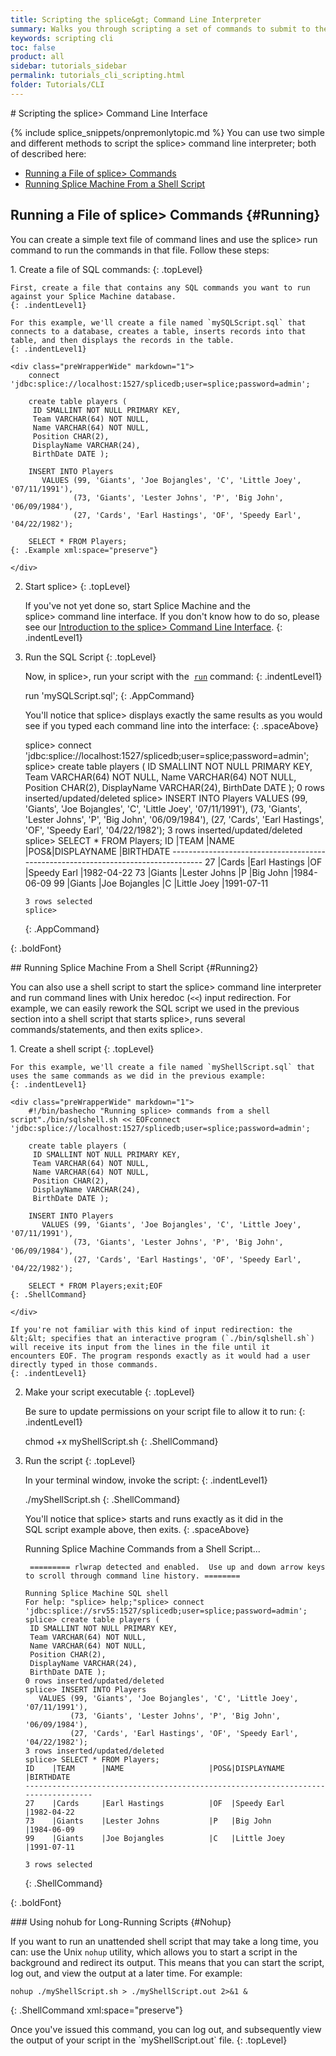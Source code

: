 ```yaml
---
title: Scripting the splice&gt; Command Line Interpreter
summary: Walks you through scripting a set of commands to submit to the splice&gt; command line interpreter.
keywords: scripting cli
toc: false
product: all
sidebar: tutorials_sidebar
permalink: tutorials_cli_scripting.html
folder: Tutorials/CLI
---
```

<section>
<div class="TopicContent" data-swiftype-index="true" markdown="1">
# Scripting the splice&gt; Command Line Interface

{% include splice_snippets/onpremonlytopic.md %}
You can use two simple and different methods to script the <span
class="AppCommand">splice&gt;</span> command line interpreter; both of
described here:

* [Running a File of splice&gt; Commands](#Running)
* [Running Splice Machine From a Shell Script](#Running2)

## Running a File of splice&gt; Commands   {#Running}

You can create a simple text file of command lines and use the
splice&gt; run command to run the commands in that file. Follow these
steps:

<div class="opsStepsList" markdown="1">
1.  Create a file of SQL commands:
    {: .topLevel}
    
    First, create a file that contains any SQL commands you want to run
    against your Splice Machine database.
    {: .indentLevel1}
    
    For this example, we'll create a file named `mySQLScript.sql` that
    connects to a database, creates a table, inserts records into that
    table, and then displays the records in the table.
    {: .indentLevel1}
    
    <div class="preWrapperWide" markdown="1">
        connect 'jdbc:splice://localhost:1527/splicedb;user=splice;password=admin';
        
        create table players (
         ID SMALLINT NOT NULL PRIMARY KEY,
         Team VARCHAR(64) NOT NULL,
         Name VARCHAR(64) NOT NULL,
         Position CHAR(2),
         DisplayName VARCHAR(24),
         BirthDate DATE );
        
        INSERT INTO Players
           VALUES (99, 'Giants', 'Joe Bojangles', 'C', 'Little Joey', '07/11/1991'),
                  (73, 'Giants', 'Lester Johns', 'P', 'Big John', '06/09/1984'),
                  (27, 'Cards', 'Earl Hastings', 'OF', 'Speedy Earl', '04/22/1982');
        
        SELECT * FROM Players;
    {: .Example xml:space="preserve"}
    
    </div>

2.  Start splice&gt;
    {: .topLevel}
    
    If you've not yet done so, start Splice Machine and the
    splice&gt; command line interface. If you don't know how to do so,
    please see our [Introduction to the splice&gt; Command Line
    Interface](tutorials_cli_usingcli.html).
    {: .indentLevel1}

3.  Run the SQL Script
    {: .topLevel}
    
    Now, in <span class="AppCommand">splice&gt;</span>, run your script
    with the &nbsp;[`run`](cmdlineref_run.html) command:
    {: .indentLevel1}
    
    <div class="preWrapperWide" markdown="1">
        run 'mySQLScript.sql';
    {: .AppCommand}
    
    </div>
    
    You'll notice that <span
    class="AppCommand">splice&gt;</span> displays exactly the same
    results as you would see if you typed each command line into the
    interface:
    {: .spaceAbove}
    
    <div class="preWrapperWide" markdown="1">
        splice> connect 'jdbc:splice://localhost:1527/splicedb;user=splice;password=admin';
        splice> create table players (
         ID SMALLINT NOT NULL PRIMARY KEY,
         Team VARCHAR(64) NOT NULL,
         Name VARCHAR(64) NOT NULL,
         Position CHAR(2),
         DisplayName VARCHAR(24),
         BirthDate DATE );
        0 rows inserted/updated/deleted
        splice> INSERT INTO Players
           VALUES (99, 'Giants', 'Joe Bojangles', 'C', 'Little Joey', '07/11/1991'),
                  (73, 'Giants', 'Lester Johns', 'P', 'Big John', '06/09/1984'),
                  (27, 'Cards', 'Earl Hastings', 'OF', 'Speedy Earl', '04/22/1982');
        3 rows inserted/updated/deleted
        splice> SELECT * FROM Players;
        ID    |TEAM      |NAME                   |POS&|DISPLAYNAME             |BIRTHDATE
        ----------------------------------------------------------------------------------
        27    |Cards     |Earl Hastings          |OF  |Speedy Earl             |1982-04-22
        73    |Giants    |Lester Johns           |P   |Big John                |1984-06-09
        99    |Giants    |Joe Bojangles          |C   |Little Joey             |1991-07-11
        
        3 rows selected
        splice>
    {: .AppCommand}
    
    </div>
{: .boldFont}

</div>
## Running Splice Machine From a Shell Script   {#Running2}

You can also use a shell script to start the splice&gt; command line
interpreter and run command lines with Unix heredoc (`<<`) input
redirection. For example, we can easily rework the SQL script we used in
the previous section into a shell script that starts <span
class="AppCommand">splice&gt;</span>, runs several commands/statements,
and then exits <span class="AppCommand">splice&gt;</span>.

<div class="opsStepsList" markdown="1">
1.  Create a shell script
    {: .topLevel}
    
    For this example, we'll create a file named `myShellScript.sql` that
    uses the same commands as we did in the previous example:
    {: .indentLevel1}
    
    <div class="preWrapperWide" markdown="1">
        #!/bin/bashecho "Running splice> commands from a shell script"./bin/sqlshell.sh << EOFconnect 'jdbc:splice://localhost:1527/splicedb;user=splice;password=admin';
        
        create table players (
         ID SMALLINT NOT NULL PRIMARY KEY,
         Team VARCHAR(64) NOT NULL,
         Name VARCHAR(64) NOT NULL,
         Position CHAR(2),
         DisplayName VARCHAR(24),
         BirthDate DATE );
        
        INSERT INTO Players
           VALUES (99, 'Giants', 'Joe Bojangles', 'C', 'Little Joey', '07/11/1991'),
                  (73, 'Giants', 'Lester Johns', 'P', 'Big John', '06/09/1984'),
                  (27, 'Cards', 'Earl Hastings', 'OF', 'Speedy Earl', '04/22/1982');
        
        SELECT * FROM Players;exit;EOF
    {: .ShellCommand}
    
    </div>
    
    If you're not familiar with this kind of input redirection: the
    &lt;&lt; specifies that an interactive program (`./bin/sqlshell.sh`)
    will receive its input from the lines in the file until it
    encounters EOF. The program responds exactly as it would had a user
    directly typed in those commands.
    {: .indentLevel1}

2.  Make your script executable
    {: .topLevel}
    
    Be sure to update permissions on your script file to allow it to
    run:
    {: .indentLevel1}
    
    <div class="preWrapperWide" markdown="1">
        chmod +x myShellScript.sh
    {: .ShellCommand}
    
    </div>

3.  Run the script
    {: .topLevel}
    
    In your terminal window, invoke the script:
    {: .indentLevel1}
    
    <div class="preWrapperWide" markdown="1">
        ./myShellScript.sh
    {: .ShellCommand}
    
    </div>
    
    You'll notice that <span class="AppCommand">splice&gt;</span> starts
    and runs exactly as it did in the SQL script example above, then
    exits.
    {: .spaceAbove}
    
    <div class="preWrapperWide" markdown="1">
        Running Splice Machine Commands from a Shell Script...
        
         ========= rlwrap detected and enabled.  Use up and down arrow keys to scroll through command line history. ========
        
        Running Splice Machine SQL shell
        For help: "splice> help;"splice> connect 'jdbc:splice://srv55:1527/splicedb;user=splice;password=admin';
        splice> create table players (
         ID SMALLINT NOT NULL PRIMARY KEY,
         Team VARCHAR(64) NOT NULL,
         Name VARCHAR(64) NOT NULL,
         Position CHAR(2),
         DisplayName VARCHAR(24),
         BirthDate DATE );
        0 rows inserted/updated/deleted
        splice> INSERT INTO Players
           VALUES (99, 'Giants', 'Joe Bojangles', 'C', 'Little Joey', '07/11/1991'),
                  (73, 'Giants', 'Lester Johns', 'P', 'Big John', '06/09/1984'),
                  (27, 'Cards', 'Earl Hastings', 'OF', 'Speedy Earl', '04/22/1982');
        3 rows inserted/updated/deleted
        splice> SELECT * FROM Players;
        ID    |TEAM      |NAME                   |POS&|DISPLAYNAME             |BIRTHDATE
        ----------------------------------------------------------------------------------
        27    |Cards     |Earl Hastings          |OF  |Speedy Earl             |1982-04-22
        73    |Giants    |Lester Johns           |P   |Big John                |1984-06-09
        99    |Giants    |Joe Bojangles          |C   |Little Joey             |1991-07-11
        
        3 rows selected
    {: .ShellCommand}
    
    </div>
{: .boldFont}

</div>
### Using nohub for Long-Running Scripts   {#Nohup}

If you want to run an unattended shell script that may take a long time,
you can: use the Unix `nohup` utility, which allows you to start a
script in the background and redirect its output. This means that you
can start the script, log out, and view the output at a later time. For
example:

<div class="preWrapperWide" markdown="1">
    
    nohup ./myShellScript.sh > ./myShellScript.out 2>&1 &
{: .ShellCommand xml:space="preserve"}

</div>
Once you've issued this command, you can log out, and subsequently view
the output of your script in the `myShellScript.out` file.
{: .topLevel}

</div>
</section>

